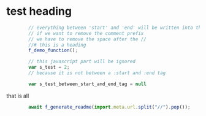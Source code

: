 <!-- {"s_msg":"this file was automatically generated","s_by":"f_generate_readme.module.js","s_ts_created":"Wed Feb 22 2023 17:07:58 GMT+0100 (Central European Standard Time)","n_ts_created":1677082078657} -->
# test heading
```javascript
        // everything between 'start' and 'end' will be written into the file ./mds/test.md
        // if we want to remove the comment prefix 
        // we have to remove the space after the // 
        //# this is a heading
        f_demo_function();

        // this javascript part will be ignored
        var s_test = 2;
        // because it is not between a :start and :end tag

        var s_test_between_start_and_end_tag = null

```
that is all
```javascript
        await f_generate_readme(import.meta.url.split("//").pop());
```